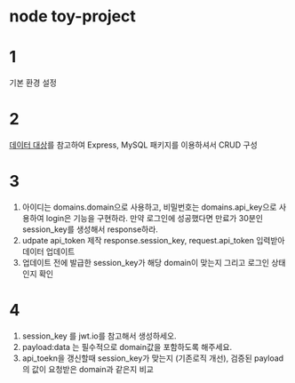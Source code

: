 # node toy-project

# 1
기본 환경 설정

# 2
[데이터 대상](https://github.com/lunasoft-org/rnd-socket-io-redis-adapter)를 참고하여 Express, MySQL 패키지를 이용하셔서 CRUD 구성

# 3
1. 아이디는 domains.domain으로 사용하고, 비밀번호는 domains.api_key으로 사용하여 login은 기능을 구현하라. 만약 로그인에 성공했다면 만료가 30분인 session_key를 생성해서 response하라.
2. udpate api_token 제작  response.session_key, request.api_token 입력받아 데이터 업데이트
3. 업데이트 전에 발급한 session_key가 해당 domain이 맞는지 그리고 로그인 상태인지 확인 

# 4
1. session_key 를 jwt.io를 참고해서 생성하세오.
2. payload:data 는 필수적으로 domain값을 포함하도록 해주세요.
3. api_toekn을 갱신할때 session_key가 맞는지 (기존로직 개선), 검증된 payload의 값이 요청받은 domain과 같은지 비교
